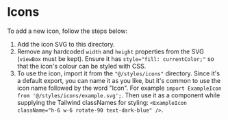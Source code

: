 # Icons

To add a new icon, follow the steps below:

1. Add the icon SVG to this directory.
2. Remove any hardcoded `width` and `height` properties from the SVG (`viewBox` must be kept). Ensure it has `style="fill: currentColor;"` so that the icon's colour can be styled with CSS.
3. To use the icon, import it from the `"@/styles/icons"` directory. Since it's a default export, you can name it as you like, but it's common to use the icon name followed by the word "Icon". For example `import ExampleIcon from '@/styles/icons/example.svg';`. Then use it as a component while supplying the Tailwind classNames for styling: `<ExampleIcon className="h-6 w-6 rotate-90 text-dark-blue" />`.
